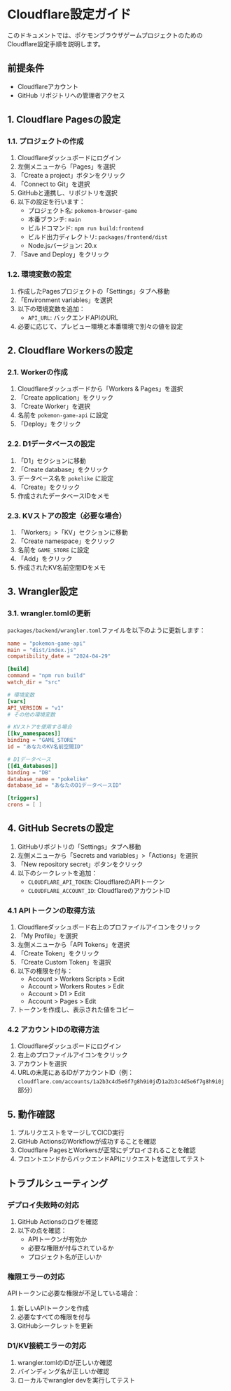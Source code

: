 # Cloudflare設定ガイド

このドキュメントでは、ポケモンブラウザゲームプロジェクトのためのCloudflare設定手順を説明します。

## 前提条件

- Cloudflareアカウント
- GitHub リポジトリへの管理者アクセス

## 1. Cloudflare Pagesの設定

### 1.1. プロジェクトの作成

1. Cloudflareダッシュボードにログイン
2. 左側メニューから「Pages」を選択
3. 「Create a project」ボタンをクリック
4. 「Connect to Git」を選択
5. GitHubと連携し、リポジトリを選択
6. 以下の設定を行います：
   - プロジェクト名: `pokemon-browser-game`
   - 本番ブランチ: `main`
   - ビルドコマンド: `npm run build:frontend`
   - ビルド出力ディレクトリ: `packages/frontend/dist`
   - Node.jsバージョン: 20.x
7. 「Save and Deploy」をクリック

### 1.2. 環境変数の設定

1. 作成したPagesプロジェクトの「Settings」タブへ移動
2. 「Environment variables」を選択
3. 以下の環境変数を追加：
   - `API_URL`: バックエンドAPIのURL
4. 必要に応じて、プレビュー環境と本番環境で別々の値を設定

## 2. Cloudflare Workersの設定

### 2.1. Workerの作成

1. Cloudflareダッシュボードから「Workers & Pages」を選択
2. 「Create application」をクリック
3. 「Create Worker」を選択
4. 名前を `pokemon-game-api` に設定
5. 「Deploy」をクリック

### 2.2. D1データベースの設定

1. 「D1」セクションに移動
2. 「Create database」をクリック
3. データベース名を `pokelike` に設定
4. 「Create」をクリック
5. 作成されたデータベースIDをメモ

### 2.3. KVストアの設定（必要な場合）

1. 「Workers」>「KV」セクションに移動
2. 「Create namespace」をクリック
3. 名前を `GAME_STORE` に設定
4. 「Add」をクリック
5. 作成されたKV名前空間IDをメモ

## 3. Wrangler設定

### 3.1. wrangler.tomlの更新

`packages/backend/wrangler.toml`ファイルを以下のように更新します：

```toml
name = "pokemon-game-api"
main = "dist/index.js"
compatibility_date = "2024-04-29"

[build]
command = "npm run build"
watch_dir = "src"

# 環境変数
[vars]
API_VERSION = "v1"
# その他の環境変数

# KVストアを使用する場合
[[kv_namespaces]]
binding = "GAME_STORE"
id = "あなたのKV名前空間ID"

# D1データベース
[[d1_databases]]
binding = "DB"
database_name = "pokelike"
database_id = "あなたのD1データベースID"

[triggers]
crons = [ ]
```

## 4. GitHub Secretsの設定

1. GitHubリポジトリの「Settings」タブへ移動
2. 左側メニューから「Secrets and variables」>「Actions」を選択
3. 「New repository secret」ボタンをクリック
4. 以下のシークレットを追加：
   - `CLOUDFLARE_API_TOKEN`: CloudflareのAPIトークン
   - `CLOUDFLARE_ACCOUNT_ID`: CloudflareのアカウントID

### 4.1 APIトークンの取得方法

1. Cloudflareダッシュボード右上のプロファイルアイコンをクリック
2. 「My Profile」を選択
3. 左側メニューから「API Tokens」を選択
4. 「Create Token」をクリック
5. 「Create Custom Token」を選択
6. 以下の権限を付与：
   - Account > Workers Scripts > Edit
   - Account > Workers Routes > Edit
   - Account > D1 > Edit
   - Account > Pages > Edit
7. トークンを作成し、表示された値をコピー

### 4.2 アカウントIDの取得方法

1. Cloudflareダッシュボードにログイン
2. 右上のプロファイルアイコンをクリック
3. アカウントを選択
4. URLの末尾にあるIDがアカウントID（例：`cloudflare.com/accounts/1a2b3c4d5e6f7g8h9i0j`の`1a2b3c4d5e6f7g8h9i0j`部分）

## 5. 動作確認

1. プルリクエストをマージしてCICD実行
2. GitHub ActionsのWorkflowが成功することを確認
3. Cloudflare PagesとWorkersが正常にデプロイされることを確認
4. フロントエンドからバックエンドAPIにリクエストを送信してテスト

## トラブルシューティング

### デプロイ失敗時の対応

1. GitHub Actionsのログを確認
2. 以下の点を確認：
   - APIトークンが有効か
   - 必要な権限が付与されているか
   - プロジェクト名が正しいか

### 権限エラーの対応

APIトークンに必要な権限が不足している場合：

1. 新しいAPIトークンを作成
2. 必要なすべての権限を付与
3. GitHubシークレットを更新

### D1/KV接続エラーの対応

1. wrangler.tomlのIDが正しいか確認
2. バインディング名が正しいか確認
3. ローカルでwrangler devを実行してテスト
